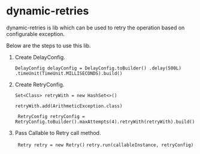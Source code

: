 # dynamic-retries

dynamic-retries is lib which can be used to retry the operation based on configurable exception.

Below are the steps to use this lib.

1. Create DelayConfig.

    ``DelayConfig delayConfig = DelayConfig.toBuilder() .delay(500L) .timeUnit(TimeUnit.MILLISECONDS).build()``

2. Create RetryConfig.

    `` Set<Class> retryWith = new HashSet<>() ``

    `` retryWith.add(ArithmeticException.class) ``

    `` RetryConfig retryConfig = RetryConfig.toBuilder().maxAttempts(4).retryWith(retryWith).build()``

3. Pass Callable to Retry call method.

    `` Retry retry = new Retry()``
    `` retry.run(callableInstance, retryConfig) ``
